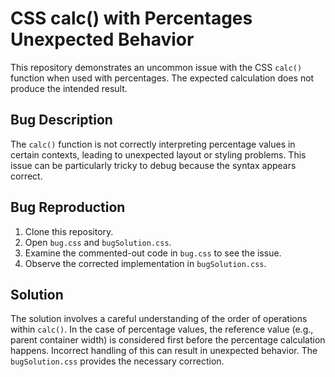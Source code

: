 # CSS calc() with Percentages Unexpected Behavior

This repository demonstrates an uncommon issue with the CSS `calc()` function when used with percentages.  The expected calculation does not produce the intended result.

## Bug Description

The `calc()` function is not correctly interpreting percentage values in certain contexts, leading to unexpected layout or styling problems.  This issue can be particularly tricky to debug because the syntax appears correct.

## Bug Reproduction

1. Clone this repository.
2. Open `bug.css` and `bugSolution.css`.
3. Examine the commented-out code in `bug.css` to see the issue.
4. Observe the corrected implementation in `bugSolution.css`.

## Solution

The solution involves a careful understanding of the order of operations within `calc()`. In the case of percentage values, the reference value (e.g., parent container width) is considered first before the percentage calculation happens.  Incorrect handling of this can result in unexpected behavior. The `bugSolution.css` provides the necessary correction.
